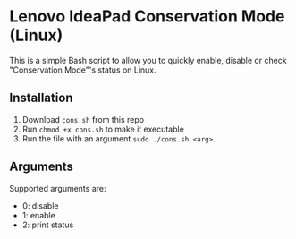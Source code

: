# Lenovo IdeaPad Conservation Mode (Linux)  
 
This is a simple Bash script to allow you to quickly enable, disable or check "Conservation Mode"'s status on Linux.  
  
## Installation
1. Download `cons.sh` from this repo
2. Run `chmod +x cons.sh` to make it executable
3. Run the file with an argument `sudo ./cons.sh <arg>`.  
  
## Arguments
Supported arguments are:
 - 0: disable
 - 1: enable
 - 2: print status
